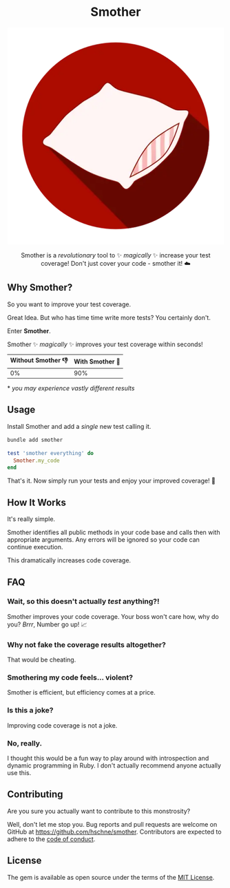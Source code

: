 <div align="center">

# Smother

![Logo](./icon.webp)

Smother is a _revolutionary_ tool to ✨ _magically_ ✨ increase your test coverage! Don't just cover your code - smother it! ☁️

</div>

## Why Smother?

So you want to improve your test coverage.

Great Idea. But who has time time write more tests? You certainly don't.

Enter **Smother**.

Smother ✨ _magically_ ✨ improves your test coverage within seconds!

| Without Smother 👎 | With Smother 🤩 |
| ------------------ | --------------- |
| 0%                 | 90%             |

\* _you may experience vastly different results_

## Usage

Install Smother and add a _single_ new test calling it.

```bash
bundle add smother
```

```ruby
test 'smother everything' do
  Smother.my_code
end
```

That's it. Now simply run your tests and enjoy your improved coverage! 🤩

## How It Works

It's really simple.

Smother identifies all public methods in your code base and calls then with appropriate arguments. Any errors will be ignored so your code can continue execution.

This dramatically increases code coverage.

## FAQ

### Wait, so this doesn't actually _test_ anything?!

Smother improves your code coverage. Your boss won't care how, why do you? _Brrr_, Number go up! 📈

### Why not fake the coverage results altogether?

That would be cheating.

### Smothering my code feels... violent?

Smother is efficient, but efficiency comes at a price.

### Is this a joke?

Improving code coverage is not a joke.

### No, really.

I thought this would be a fun way to play around with introspection and dynamic programming in Ruby. I don't actually recommend anyone actually use this.

## Contributing

Are you sure you actually want to contribute to this monstrosity?

Well, don't let me stop you. Bug reports and pull requests are welcome on GitHub at https://github.com/hschne/smother. Contributors are expected to adhere to the [code of conduct](https://github.com/hschne/smother/blob/main/CODE_OF_CONDUCT.md).

## License

The gem is available as open source under the terms of the [MIT License](https://opensource.org/licenses/MIT).
